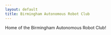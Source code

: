 ```yaml
---
layout: default
title: Birmingham Autonomous Robot Club
---
```


Home of the Birmingham Autonomous Robot Club!
